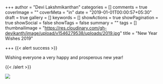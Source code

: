 +++
author = "Devi Lakshmikanthan"
categories = []
comments = true
coverImage = ""
coverMeta = "in"
date = "2019-01-01T00:00:57+05:30"
draft = true
gallery = []
keywords = []
showActions = true
showPagination = true
showSocial = false
showTags = false
summary = ""
tags = []
thumbnailimage = "https://res.cloudinary.com/gh-devikanth/image/upload/v1546279538/uploads/2019.jpg"
title = "New Year Wishes 2019"

+++
{{< alert success >}} 

Wishing everyone a very happy and prosperous new year!

 {{< /alert >}}

![](https://res.cloudinary.com/gh-devikanth/image/upload/v1546278981/uploads/2018_2019_600px%5B1%5D.png)